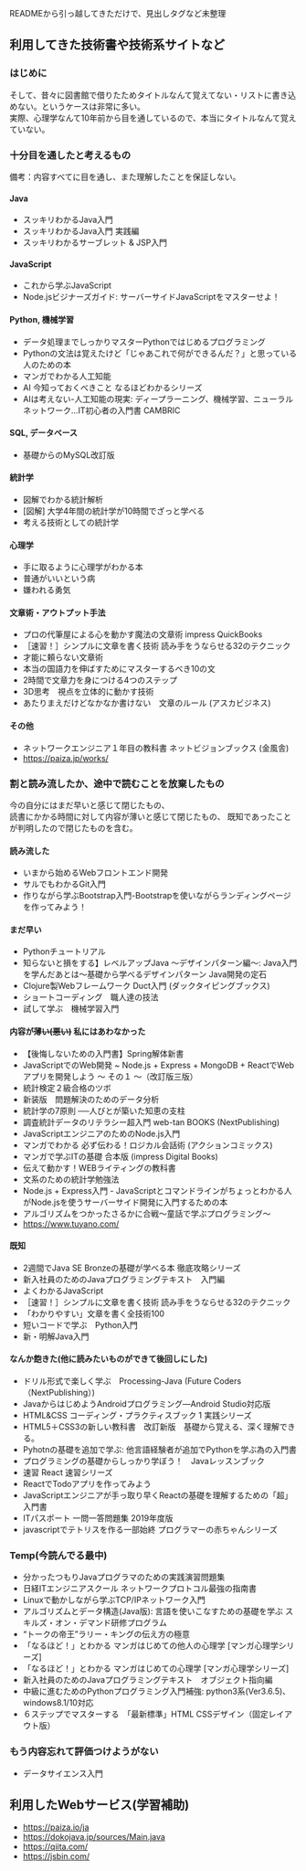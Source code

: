 READMEから引っ越してきただけで、見出しタグなど未整理

## 利用してきた技術書や技術系サイトなど

### はじめに
そして、昔々に図書館で借りたためタイトルなんて覚えてない・リストに書き込めない。というケースは非常に多い。  
実際、心理学なんて10年前から目を通しているので、本当にタイトルなんて覚えていない。  

### 十分目を通したと考えるもの

備考：内容すべてに目を通し、また理解したことを保証しない。  

#### Java

-  スッキリわかるJava入門
-  スッキリわかるJava入門 実践編
-  スッキリわかるサーブレット & JSP入門

#### JavaScript

-  これから学ぶJavaScript
-  Node.jsビジナーズガイド: サーバーサイドJavaScriptをマスターせよ！

#### Python, 機械学習

-  データ処理までしっかりマスターPythonではじめるプログラミング
-  Pythonの文法は覚えたけど「じゃあこれで何ができるんだ？」と思っている人のための本
-  マンガでわかる人工知能
-  AI 今知っておくべきこと なるほどわかるシリーズ
-  AIは考えない-人工知能の現実: ディープラーニング、機械学習、ニューラルネットワーク...IT初心者の入門書 CAMBRIC

#### SQL, データベース

-  基礎からのMySQL改訂版

#### 統計学

-  図解でわかる統計解析
-  [図解] 大学4年間の統計学が10時間でざっと学べる
-  考える技術としての統計学

#### 心理学

-  手に取るように心理学がわかる本
-  普通がいいという病
-  嫌われる勇気


#### 文章術・アウトプット手法

-  プロの代筆屋による心を動かす魔法の文章術 impress QuickBooks
-  ［速習！］シンプルに文章を書く技術 読み手をうならせる32のテクニック
-  才能に頼らない文章術
-  本当の国語力を伸ばすためにマスターするべき10の文
-  2時間で文章力を身につける4つのステップ
-  3D思考　視点を立体的に動かす技術
-  あたりまえだけどなかなか書けない　文章のルール (アスカビジネス)

#### その他

-  ネットワークエンジニア１年目の教科書 ネットビジョンブックス (金風舎)
-  https://paiza.jp/works/


### 割と読み流したか、途中で読むことを放棄したもの

今の自分にはまだ早いと感じて閉じたもの、  
読書にかかる時間に対して内容が薄いと感じて閉じたもの、
既知であったことが判明したので閉じたものを含む。  

#### 読み流した

-  いまから始めるWebフロントエンド開発
-  サルでもわかるGit入門
-  作りながら学ぶBootstrap入門-Bootstrapを使いながらランディングページを作ってみよう！



#### まだ早い

- Pythonチュートリアル
-  知らないと損をする】レベルアップJava ～デザインパターン編～: Java入門を学んだあとは～基礎から学べるデザインパターン Java開発の定石
-  Clojure製Webフレームワーク Duct入門 (ダックタイピングブックス)
-  ショートコーディング　職人達の技法
-  試して学ぶ　機械学習入門


####  内容が~~薄い(悪い)~~ 私にはあわなかった

-  【後悔しないための入門書】Spring解体新書
-  JavaScriptでのWeb開発 ~ Node.js + Express + MongoDB + ReactでWebアプリを開発しよう 〜 その１ 〜（改訂版三版）
-  統計検定２級合格のツボ
-  新装版　問題解決のためのデータ分析
-  統計学の7原則 ──人びとが築いた知恵の支柱
-  調査統計データのリテラシー超入門 web-tan BOOKS (NextPublishing)
-  JavaScriptエンジニアのためのNode.js入門
-  マンガでわかる 必ず伝わる！ロジカル会話術 (アクションコミックス)
-  マンガで学ぶITの基礎 合本版 (impress Digital Books)
-  伝えて動かす！WEBライティングの教科書
-  文系のための統計学勉強法
-  Node.js + Express入門 - JavaScriptとコマンドラインがちょっとわかる人がNode.jsを使うサーバーサイド開発に入門するための本
-  アルゴリズムをつかったさるかに合戦〜童話で学ぶプログラミング〜
-  https://www.tuyano.com/


#### 既知

-  2週間でJava SE Bronzeの基礎が学べる本 徹底攻略シリーズ
-  新入社員のためのJavaプログラミングテキスト　入門編
-  よくわかるJavaScript
-  ［速習！］シンプルに文章を書く技術 読み手をうならせる32のテクニック
-  「わかりやすい」文章を書く全技術100
-  短いコードで学ぶ　Python入門
-  新・明解Java入門

#### なんか飽きた(他に読みたいものができて後回しにした)

-  ドリル形式で楽しく学ぶ　Processing-Java (Future Coders（NextPublishing）)
-  JavaからはじめようAndroidプログラミング―Android Studio対応版
-  HTML&CSS コーディング・プラクティスブック 1 実践シリーズ
-  HTML5＋CSS3の新しい教科書　改訂新版　基礎から覚える、深く理解できる。
-  Pyhotnの基礎を追加で学ぶ: 他言語経験者が追加でPythonを学ぶ為の入門書
-  プログラミングの基礎からしっかり学ぼう！　Javaレッスンブック
-  速習 React 速習シリーズ
-  ReactでTodoアプリを作ってみよう
-  JavaScriptエンジニアが手っ取り早くReactの基礎を理解するための「超」入門書
-  ITパスポート 一問一答問題集 2019年度版
-  javascriptでテトリスを作る一部始終 プログラマーの赤ちゃんシリーズ



### Temp(今読んでる最中)
-  分かったつもりJavaプログラマのための実践演習問題集
-  日経ITエンジニアスクール ネットワークプロトコル最強の指南書
-  Linuxで動かしながら学ぶTCP/IPネットワーク入門
-  アルゴリズムとデータ構造(Java版): 言語を使いこなすための基礎を学ぶ スキルズ・オン・デマンド研修プログラム
-  “トークの帝王”ラリー・キングの伝え方の極意
-  「なるほど！」とわかる マンガはじめての他人の心理学 [マンガ心理学シリーズ]
-  「なるほど！」とわかる マンガはじめての心理学 [マンガ心理学シリーズ]
-   新入社員のためのJavaプログラミングテキスト　オブジェクト指向編
-  中級に進むためのPythonプログラミング入門補強: python3系(Ver3.6.5)、windows8.1/10対応
-  ６ステップでマスターする　「最新標準」HTML CSSデザイン（固定レイアウト版）


### もう内容忘れて評価つけようがない

- データサイエンス入門


## 利用したWebサービス(学習補助)

- https://paiza.io/ja
- https://dokojava.jp/sources/Main.java
- https://qiita.com/
- https://jsbin.com/
